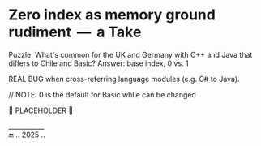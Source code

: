 # Zero index as memory ground rudiment &thinsp;&mdash;&thinsp; a&nbsp;Take

Puzzle: What's common for the UK and Germany with C++ and Java that differs to Chile and Basic?
Answer: base index, 0 vs. 1



REAL BUG when cross-referring language modules (e.g. C# to Java).

// NOTE: 0 is the default for Basic whlle can be changed

🚧 PLACEHOLDER 🚧

___________\
🔚 .. 2025 ..
